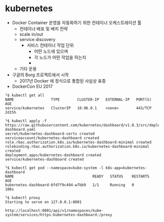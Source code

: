 # kubernetes

- Docker Container 운영을 자동화하기 위한 컨테이너 오케스트레이션 툴
    - 컨테이너 배포 및 배치 전략
    - scale in/out
    - service discovery
        - 서비스 컨테이너 작업 단위
            - 어떤 노드에 있으며
            - 각 노드가 어떤 작업을 하는지
            - 
    - 기타 운용
- 구글의 Borg 프로젝트에서 시작
    - 2017년 Docker 에 정식으로 통합된 사실상 표중
- DockerCon EU 2017


```shell
╰$ kubectl get all
NAME                 TYPE        CLUSTER-IP   EXTERNAL-IP   PORT(S)   AGE
service/kubernetes   ClusterIP   10.96.0.1    <none>        443/TCP   2d15h

╰$ kubectl apply -f https://raw.githubusercontent.com/kubernetes/dashboard/v1.8.3/src/deploy/recommended/kubernetes-dashboard.yaml
secret/kubernetes-dashboard-certs created
serviceaccount/kubernetes-dashboard created
role.rbac.authorization.k8s.io/kubernetes-dashboard-minimal created
rolebinding.rbac.authorization.k8s.io/kubernetes-dashboard-minimal created
deployment.apps/kubernetes-dashboard created
service/kubernetes-dashboard created

╰$ kubectl get pod --namespace=kube-system -l k8s-app=kubernetes-dashboard
NAME                                    READY   STATUS    RESTARTS   AGE
kubernetes-dashboard-6fd7f9c494-w7bb9   1/1     Running   0          106s

╰$ kubectl proxy
Starting to serve on 127.0.0.1:8001

http://localhost:8001/api/v1/namespaces/kube-system/services/https:kubernetes-dashboard:/proxy
```